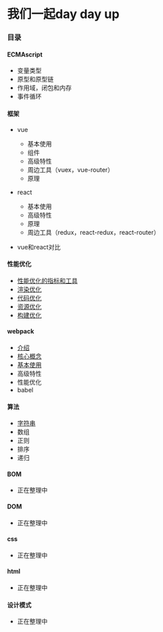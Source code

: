 # 我们一起day day up

### 目录

#### ECMAscript
- 变量类型
- 原型和原型链
- 作用域，闭包和内存
- 事件循环

#### 框架
- vue
    - 基本使用
    - 组件
    - 高级特性
    - 周边工具（vuex，vue-router）
    - 原理
    
- react
    - 基本使用
    - 高级特性
    - 原理
    - 周边工具（redux，react-redux，react-router）
    
- vue和react对比


#### 性能优化

- [性能优化的指标和工具](./性能优化/性能优化的指标和工具.md)
- [渲染优化](./性能优化/渲染优化.md)
- [代码优化](./性能优化/代码优化.md)
- [资源优化](./性能优化/资源优化.md)
- [构建优化](./性能优化/构建优化.md)


#### webpack
- [介绍](./webpack/介绍.md)
- [核心概念](./webpack/核心概念.md)
- [基本使用](./webpack/基本使用.md)
- 高级特性
- 性能优化
- babel

#### 算法
- [字符串](./算法/字符串.md)
- 数组
- 正则
- 排序
- 递归

#### BOM
- 正在整理中

#### DOM
- 正在整理中

#### css
- 正在整理中

#### html
- 正在整理中

#### 设计模式
- 正在整理中

